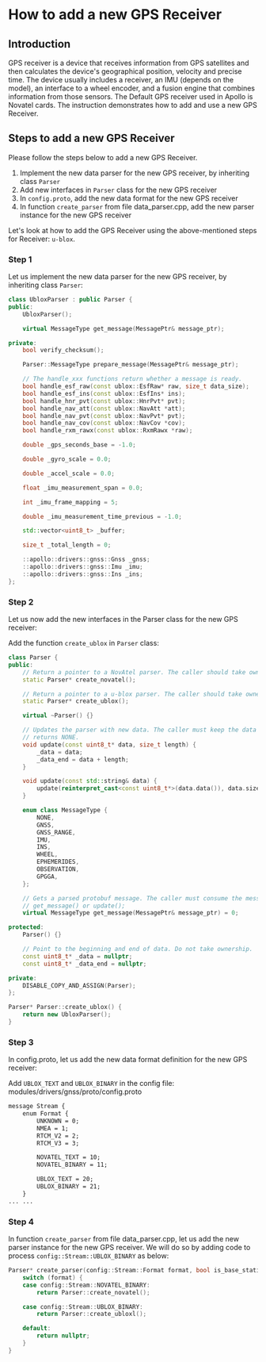 # How to add a new GPS Receiver

## Introduction

GPS receiver is a device that receives information from GPS satellites and then calculates the device's geographical position, velocity and precise time. The device usually includes a receiver, an IMU (depends on the model), an interface to a wheel encoder, and a fusion engine that combines information from those sensors. The Default GPS receiver used in Apollo is Novatel cards. The instruction demonstrates how to add and use a new GPS Receiver.

## Steps to add a new GPS Receiver

Please follow the steps below to add a new GPS Receiver.

  1. Implement the new data parser for the new GPS receiver, by inheriting class `Parser`
  2. Add new interfaces in `Parser` class for the new GPS receiver
  3. In `config.proto`, add the new data format for the new GPS receiver
  4. In function `create_parser` from file data_parser.cpp, add the new parser instance for the new GPS receiver

Let's look at how to add the GPS Receiver using the above-mentioned steps for Receiver: `u-blox`.

### Step 1

Let us implement the new data parser for the new GPS receiver, by inheriting class `Parser`:

```cpp
class UbloxParser : public Parser {
public:
    UbloxParser();

    virtual MessageType get_message(MessagePtr& message_ptr);

private:
    bool verify_checksum();

    Parser::MessageType prepare_message(MessagePtr& message_ptr);

    // The handle_xxx functions return whether a message is ready.
    bool handle_esf_raw(const ublox::EsfRaw* raw, size_t data_size);
    bool handle_esf_ins(const ublox::EsfIns* ins);
    bool handle_hnr_pvt(const ublox::HnrPvt* pvt);
    bool handle_nav_att(const ublox::NavAtt *att);
    bool handle_nav_pvt(const ublox::NavPvt* pvt);
    bool handle_nav_cov(const ublox::NavCov *cov);
    bool handle_rxm_rawx(const ublox::RxmRawx *raw);

    double _gps_seconds_base = -1.0;

    double _gyro_scale = 0.0;

    double _accel_scale = 0.0;

    float _imu_measurement_span = 0.0;

    int _imu_frame_mapping = 5;

    double _imu_measurement_time_previous = -1.0;

    std::vector<uint8_t> _buffer;

    size_t _total_length = 0;

    ::apollo::drivers::gnss::Gnss _gnss;
    ::apollo::drivers::gnss::Imu _imu;
    ::apollo::drivers::gnss::Ins _ins;
};

```

### Step 2

Let us now add the new interfaces in the Parser class for the new GPS receiver:

Add the function `create_ublox` in `Parser` class:

```cpp
class Parser {
public:
    // Return a pointer to a NovAtel parser. The caller should take ownership.
    static Parser* create_novatel();

    // Return a pointer to a u-blox parser. The caller should take ownership.
    static Parser* create_ublox();

    virtual ~Parser() {}

    // Updates the parser with new data. The caller must keep the data valid until get_message()
    // returns NONE.
    void update(const uint8_t* data, size_t length) {
        _data = data;
        _data_end = data + length;
    }

    void update(const std::string& data) {
        update(reinterpret_cast<const uint8_t*>(data.data()), data.size());
    }

    enum class MessageType {
        NONE,
        GNSS,
        GNSS_RANGE,
        IMU,
        INS,
        WHEEL,
        EPHEMERIDES,
        OBSERVATION,
        GPGGA,
    };

    // Gets a parsed protobuf message. The caller must consume the message before calling another
    // get_message() or update();
    virtual MessageType get_message(MessagePtr& message_ptr) = 0;

protected:
    Parser() {}

    // Point to the beginning and end of data. Do not take ownership.
    const uint8_t* _data = nullptr;
    const uint8_t* _data_end = nullptr;

private:
    DISABLE_COPY_AND_ASSIGN(Parser);
};

Parser* Parser::create_ublox() {
    return new UbloxParser();
}
```

### Step 3

In config.proto, let us add the new data format definition for the new GPS receiver:

Add `UBLOX_TEXT` and `UBLOX_BINARY` in the config file: modules/drivers/gnss/proto/config.proto

```txt
message Stream {
    enum Format {
        UNKNOWN = 0;
        NMEA = 1;
        RTCM_V2 = 2;
        RTCM_V3 = 3;

        NOVATEL_TEXT = 10;
        NOVATEL_BINARY = 11;

        UBLOX_TEXT = 20;
        UBLOX_BINARY = 21;
    }
... ...
```

### Step 4

In function `create_parser` from file data_parser.cpp, let us add the new parser instance for the new GPS receiver.
We will do so by adding code to process `config::Stream::UBLOX_BINARY` as below:

``` cpp
Parser* create_parser(config::Stream::Format format, bool is_base_station = false) {
    switch (format) {
    case config::Stream::NOVATEL_BINARY:
        return Parser::create_novatel();

    case config::Stream::UBLOX_BINARY:
        return Parser::create_ubloxl();

    default:
        return nullptr;
    }
}

```
